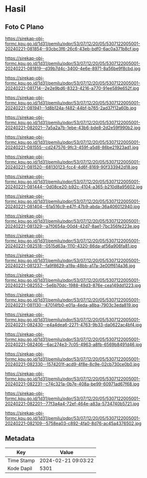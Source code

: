 # Hasil

## Foto C Plano

https://sirekap-obj-formc.kpu.go.id/1d31/pemilu/pdpr/53/07/12/20/05/5307122005001-20240221-081854--93cbc3f6-26c6-43eb-bdf0-6ac0a371b8cf.jpg

https://sirekap-obj-formc.kpu.go.id/1d31/pemilu/pdpr/53/07/12/20/05/5307122005001-20240221-081819--d39b7d4c-3400-4e6e-8971-8a56be9f8cbd.jpg

https://sirekap-obj-formc.kpu.go.id/1d31/pemilu/pdpr/53/07/12/20/05/5307122005001-20240221-081714--2e2e9bd6-8323-4216-a770-91ee589e652f.jpg

https://sirekap-obj-formc.kpu.go.id/1d31/pemilu/pdpr/53/07/12/20/05/5307122005001-20240221-081941--1d8b124a-f482-44bf-b765-2ad37f12a60b.jpg

https://sirekap-obj-formc.kpu.go.id/1d31/pemilu/pdpr/53/07/12/20/05/5307122005001-20240221-082021--7a5a2a7b-1ebe-43b6-bde8-2d2e59f990b2.jpg

https://sirekap-obj-formc.kpu.go.id/1d31/pemilu/pdpr/53/07/12/20/05/5307122005001-20240221-081555--cd247576-9fc3-459f-a5d8-86be21923ad1.jpg

https://sirekap-obj-formc.kpu.go.id/1d31/pemilu/pdpr/53/07/12/20/05/5307122005001-20240221-081520--68130123-fcc4-4d6f-8169-90f333942d18.jpg

https://sirekap-obj-formc.kpu.go.id/1d31/pemilu/pdpr/53/07/12/20/05/5307122005001-20240221-081444--0d08ce20-b92c-4104-a365-b210d8a95602.jpg

https://sirekap-obj-formc.kpu.go.id/1d31/pemilu/pdpr/53/07/12/20/05/5307122005001-20240221-081404--61a516c9-e47f-47b9-abda-36a406012940.jpg

https://sirekap-obj-formc.kpu.go.id/1d31/pemilu/pdpr/53/07/12/20/05/5307122005001-20240221-081329--a7f0654a-00d4-42d7-8ae1-7bc356fe223e.jpg

https://sirekap-obj-formc.kpu.go.id/1d31/pemilu/pdpr/53/07/12/20/05/5307122005001-20240221-082518--0515d63a-1110-4320-86da-af56a906fa81.jpg

https://sirekap-obj-formc.kpu.go.id/1d31/pemilu/pdpr/53/07/12/20/05/5307122005001-20240221-081237--fa9f8629-a19a-48bb-a17a-3e00ff614a36.jpg

https://sirekap-obj-formc.kpu.go.id/1d31/pemilu/pdpr/53/07/12/20/05/5307122005001-20240221-082552--5e6b70dc-1988-49d3-876e-cea149dd1223.jpg

https://sirekap-obj-formc.kpu.go.id/1d31/pemilu/pdpr/53/07/12/20/05/5307122005001-20240221-081130--47014fb0-e01a-4eda-a8ba-7903c3eda819.jpg

https://sirekap-obj-formc.kpu.go.id/1d31/pemilu/pdpr/53/07/12/20/05/5307122005001-20240221-082430--e4a4dea6-2271-4763-9b33-da0622ac4bf4.jpg

https://sirekap-obj-formc.kpu.go.id/1d31/pemilu/pdpr/53/07/12/20/05/5307122005001-20240221-082406--6ac274e3-7c05-4963-a8fb-6569b8491d46.jpg

https://sirekap-obj-formc.kpu.go.id/1d31/pemilu/pdpr/53/07/12/20/05/5307122005001-20240221-082330--1574201f-acd9-4f8e-8c9e-02cb730ce0b0.jpg

https://sirekap-obj-formc.kpu.go.id/1d31/pemilu/pdpr/53/07/12/20/05/5307122005001-20240221-082231--c74c321a-0b7e-408a-be99-60971ad67f68.jpg

https://sirekap-obj-formc.kpu.go.id/1d31/pemilu/pdpr/53/07/12/20/05/5307122005001-20240221-082201--77f3a4a4-72ef-464e-a83a-5734740b5721.jpg

https://sirekap-obj-formc.kpu.go.id/1d31/pemilu/pdpr/53/07/12/20/05/5307122005001-20240221-082109--5758ea03-c892-4fa0-8d76-ac45a4376502.jpg


## Metadata

| Key        | Value               |
| ---------- | ------------------- |
| Time Stamp | 2024-02-21 09:03:22 |
| Kode Dapil | 5301                |



